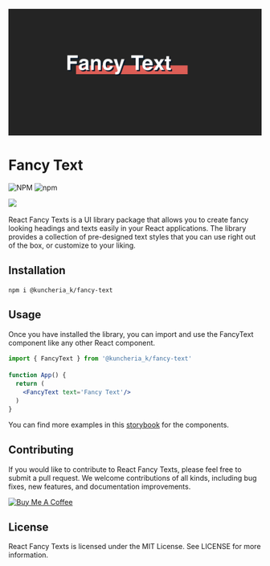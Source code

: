 ![](docs/cover.png)
# Fancy Text
![NPM](https://img.shields.io/npm/l/@kuncheria_k/fancy-text) ![npm](https://img.shields.io/npm/v/@kuncheria_k/fancy-text) 

<a href="https://6430616c9dd94421cb7112ed-lzzpxdbcew.chromatic.com/?path=/story/component-fancytext--primary" target="_blank"><img src="https://raw.githubusercontent.com/storybooks/brand/master/badge/badge-storybook.svg"></a>

React Fancy Texts is a UI library package that allows you to create fancy looking headings and texts easily in your React applications. The library provides a collection of pre-designed text styles that you can use right out of the box, or customize to your liking.

## Installation 
```
npm i @kuncheria_k/fancy-text
```

## Usage
Once you have installed the library, you can import and use the FancyText component like any other React component.
```jsx
import { FancyText } from '@kuncheria_k/fancy-text'

function App() {
  return (
    <FancyText text='Fancy Text'/>
  )
}
```
You can find more examples in this [storybook](https://6430616c9dd94421cb7112ed-lzzpxdbcew.chromatic.com/?path=/story/component-fancytext--primary) for the components. 

## Contributing
If you would like to contribute to React Fancy Texts, please feel free to submit a pull request. We welcome contributions of all kinds, including bug fixes, new features, and documentation improvements.

<a href="https://www.buymeacoffee.com/kuncheria" target="_blank"><img src="https://cdn.buymeacoffee.com/buttons/v2/default-yellow.png" alt="Buy Me A Coffee" style="height: 60px !important;width: 217px !important;" ></a>
## License
React Fancy Texts is licensed under the MIT License. See LICENSE for more information.

